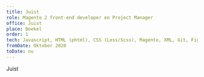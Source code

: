```yaml
---
title: Juist
role: Magento 2 front-end developer en Project Manager
office: Juist
place: Boekel
order: 1
tech: Javascript, HTML (phtml), CSS (Less/Scss), Magento, XML, Git, Figma, Gulp, Grunt, Webpack
fromDate: Oktober 2020
toDate: nu
---
```


Juist
